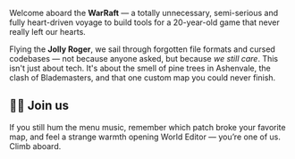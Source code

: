 Welcome aboard the **WarRaft** — a totally unnecessary, semi-serious and fully heart-driven voyage to build tools for a
20-year-old game that never really left our hearts.

Flying the **Jolly Roger**, we sail through forgotten file formats and cursed codebases — not because anyone asked, but
because *we still care*. This isn't just about tech. It's about the smell of pine trees in Ashenvale, the clash of
Blademasters, and that one
custom map you could never finish.

## 🏴‍☠️ Join us

If you still hum the menu music, remember which patch broke your favorite map, and feel a strange warmth opening World
Editor — you’re one of us. Climb aboard.

